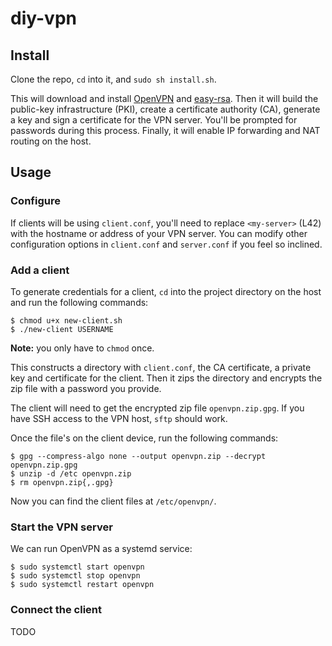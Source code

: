 # diy-vpn

## Install
Clone the repo, `cd` into it, and `sudo sh install.sh`.

This will download and install [OpenVPN](https://openvpn.net/) and [easy-rsa](https://github.com/OpenVPN/easy-rsa). Then it will build the public-key infrastructure (PKI), create a certificate authority (CA), generate a key and sign a certificate for the VPN server. You'll be prompted for passwords during this process. Finally, it will enable IP forwarding and NAT routing on the host.

## Usage

### Configure
If clients will be using `client.conf`, you'll need to replace `<my-server>` (L42) with the hostname or address of your VPN server. You can modify other configuration options in `client.conf` and `server.conf` if you feel so inclined.

### Add a client
To generate credentials for a client, `cd` into the project directory on the host and run the following commands:

```
$ chmod u+x new-client.sh
$ ./new-client USERNAME
```

**Note:** you only have to `chmod` once.

This constructs a directory with `client.conf`, the CA certificate, a private key and certificate for the client. Then it zips the directory and encrypts the zip file with a password you provide.

The client will need to get the encrypted zip file `openvpn.zip.gpg`. If you have SSH access to the VPN host, `sftp` should work.

Once the file's on the client device, run the following commands:

```
$ gpg --compress-algo none --output openvpn.zip --decrypt openvpn.zip.gpg
$ unzip -d /etc openvpn.zip
$ rm openvpn.zip{,.gpg}
```

Now you can find the client files at `/etc/openvpn/`.

### Start the VPN server
We can run OpenVPN as a systemd service:

```
$ sudo systemctl start openvpn
$ sudo systemctl stop openvpn
$ sudo systemctl restart openvpn
```

### Connect the client
TODO
